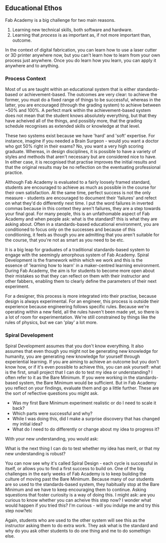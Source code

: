 ## Educational Ethos

Fab Academy is a big challenge for two main reasons. 

1.  Learning new technical skills, both software and hardware.
2.  Learning that *process* is as important as, if not more important than, outcome.

In the context of digital fabrication, you can learn how to use a laser cutter or 3D printer anywhere now, but you can't learn how to learn from your own process just anywhere. Once you do learn how you learn, you can apply it anywhere and to anything.

### Process Context

Most of us are taught within an educational system that is either standards-based or achievement-based. The outcomes are very clear: to achieve the former, you must do a fixed range of things to be successful, whereas in the latter, you are encouraged (through the grading system) to achieve between ~50% and 100%. A perfect mark within the achievement-based system does not mean that the student knows absolutely everything, but that they have acheived all of the things, and possibly more, that the grading schedule recognises as extended skills or knowledge at that level.

These two systems exist because we have 'hard' and 'soft' expertise. For instance, imagine if you needed a Brain Surgeon - would you want a doctor who got 50% right in their exams? No, you want a very high scoring graduate. Whereas, in design disciplines, it is possible to have a variety of styles and methods that aren't necessary but are considered nice to have. In either case, it is recognised that practise improves the initial results and that the original results may be no reflection on the eventuating professional practice.

Although Fab Academy is evaluated to a fairly loosely framed standard, students are encouraged to achieve as much as possible in the course for their own satisfaction. At the same time, perfect success is not the only measure - students are encouraged to document their 'failures' and refect on what they'd do differently next time. I put the word failures in inverted commas because in this context they aren't failures, they are a step towards your final goal. For many people, this is an unfathomable aspect of Fab Academy and when people ask: what is the standard? this is what they are asking about. Often in a standards-based educational environment, you are conditioned to focus only on the successes and because of this conditioning, it feels as though you are admitting that you aren't suitable for the course, that you're not as smart as you need to be etc. 

It is a big leap for graduates of a traditional standards-based system to engage with the seemingly amorphous system of Fab Academy. Spiral Development is the framework within which we work and this is the essence of 'learning how to learn' in a maker-centred learning environment. During Fab Academy, the aim is for students to become more open about their mistakes so that they can reflect on them with their instructor and other fabbers, enabling them to clearly define the parameters of their next experiment. 

For a designer, this process is more integrated into their practise, because design is always experimental. For an engineer, this process is outside their experience because engineering follows specific rules. Because we're operating within a new field, all the rules haven't been made yet, so there is a lot of room for experimentation. We're still constrained by things like the rules of physics, but we can 'play' a lot more.

### Spiral Development

Spiral Development assumes that you don't know everything. It also assumes that even though you might not be generating new knowledge for humanity, you are generating new knowledge for yourself through experiential learning.  If you are aiming to achieve an outcome but you don't know how, or if it's even possible to achieve this, you can ask yourself: what is the first, small project that I can do to test my idea or understanding? I often refer to it as the Bare Minimum. If you were working in the standards-based system, the Bare Minimum would be sufficient. But in Fab Academy you reflect on your findings, evaluate them and go a little further. These are the sort of reflective questions you might ask.
-   Was my first Bare Minimum experiment realistic or do I need to scale it back?
-   Which parts were successful and why?
-   While I was doing this, did I make a surprise discovery that has changed my initial idea?
-   What do I need to do differently or change about my idea to progress it?

With your new understanding, you would ask:

What is the next thing I can do to test whether my idea has merit, or that my new understanding is robust?

You can now see why it's called Spiral Design - each cycle is successful in itself, or allows you to find a first success to build on. One of the big challenges in the early weeks of Fab Academy is to keep building the culture of moving past the Bare Minimum. Because many of our students are so used to the standards-based system, they habitually stop at the Bare Minimum and we have to keep encouraging them to continue. Asking squestions that foster curiosity is a way of doing this. I might ask: are you curious to know whether you can acheive this step now? I wonder what would happen if you tried this? I'm curious - will you indulge me and try this step now?etc

Again, students who are used to the other system will see this as the instructor asking them to do extra work. They ask what is the standard and why do you ask other students to do one thing and me to do somethign else. 